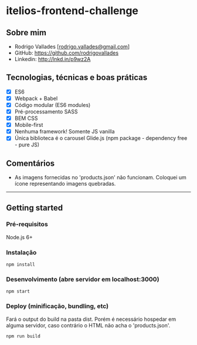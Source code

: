 # itelios-frontend-challenge

## Sobre mim

  - Rodrigo Vallades [rodrigo.vallades@gmail.com]
  - GitHub: https://github.com/rodrigovallades
  - Linkedin: http://lnkd.in/p9wz2A

## Tecnologias, técnicas e boas práticas

- [x] ES6
- [x] Webpack + Babel
- [x] Código modular (ES6 modules)
- [x] Pré-processamento SASS
- [x] BEM CSS
- [x] Mobile-first
- [x] Nenhuma framework! Somente JS vanilla
- [x] Única biblioteca é o carousel Glide.js (npm package - dependency free - pure JS)

## Comentários

- As imagens fornecidas no 'products.json' não funcionam. Coloquei um ícone representando imagens quebradas.

---

## Getting started

### Pré-requisitos

Node.js 6+

### Instalação
```
npm install
```

### Desenvolvimento (abre servidor em localhost:3000)
```
npm start
```

### Deploy (minificação, bundling, etc)
Fará o output do build na pasta dist. Porém é necessário hospedar em alguma servidor, caso contrário o HTML não acha o 'products.json'.
```
npm run build
```
